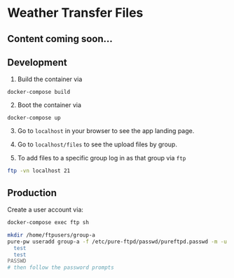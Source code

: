 # Weather Transfer Files

## Content coming soon...

## Development

1. Build the container via

`docker-compose build`

2. Boot the container via

`docker-compose up`

3. Go to `localhost` in your browser to see the app
   landing page.

4. Go to `localhost/files` to see the upload files by group.

5. To add files to a specific group log in as that group via `ftp`

```bash
ftp -vn localhost 21
```

## Production

Create a user account via:

```bash
docker-compose exec ftp sh

mkdir /home/ftpusers/group-a
pure-pw useradd group-a -f /etc/pure-ftpd/passwd/pureftpd.passwd -m -u ftp-super-user -d /home/ftpusers/group-a <<PASSWD
  test
  test
PASSWD
# then follow the password prompts
```
